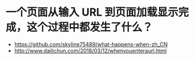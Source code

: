 # 一个页面从输入 URL 到页面加载显示完成，这个过程中都发生了什么？

- https://github.com/skyline75489/what-happens-when-zh_CN
- http://www.dailichun.com/2018/03/12/whenyouenteraurl.html